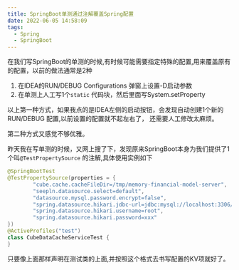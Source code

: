 ```yaml
---
title: SpringBoot单测通过注解覆盖Spring配置
date: 2022-06-05 14:58:09
tags:
  - Spring
  - SpringBoot
---
```


在我们写SpringBoot的单测的时候,有时候可能需要指定特殊的配置,用来覆盖原有的配置，以前的做法通常是2种

1. 在IDEA的RUN/DEBUG Configurations 弹窗上设置-D启动参数
2. 在单测上人工写1个`static` 代码块，然后里面写System.setProperty

以上第一种方式，如果我点的是IDEA左侧的启动按钮，会发现自动创建1个新的RUN/DEBUG 配置,以前设置的配置就不起左右了， 还需要人工修改太麻烦。

第二种方式又感觉不够优雅。

昨天我在写单测的时候，又网上搜了下，发现原来SpringBoot本身为我们提供了1个叫`@TestPropertySource` 的注解,具体使用实例如下

```java
@SpringBootTest
@TestPropertySource(properties = {
        "cube.cache.cacheFileDir=/tmp/memory-financial-model-server",
        "seepln.datasource.select=default",
        "datasource.mysql.password.encrypt=false",
        "spring.datasource.hikari.jdbc-url=jdbc:mysql://localhost:3306/default_fxfwtc?autoReconnect=true&useUnicode=true&allowMultiQueries=true&characterEncoding=utf8",
        "spring.datasource.hikari.username=root",
        "spring.datasource.hikari.password=xxx"
})
@ActiveProfiles("test")
class CubeDataCacheServiceTest {
}
```

只要像上面那样声明在测试类的上面,并按照这个格式去书写配置的KV项就好了。
